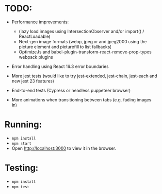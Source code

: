 # TODO:
- Performance improvements:
  - (lazy load images using IntersectionObserver and/or import() / ReactLoadable)
  - Next-gen image formats (webp, jpeg xr and jpeg2000 using the picture element and picturefill to list fallbacks)
  - OptimizeJs and babel-plugin-transform-react-remove-prop-types webpack plugins

- Error handling using React 16.3 error boundaries

- More jest tests (would like to try jest-extended, jest-chain, jest-each and new jest 23 features)

- End-to-end tests (Cypress or headless puppeteer browser)

- More animations when transitioning between tabs (e.g. fading images in)


# Running:
- `npm install`
- `npm start`
- Open [http://localhost:3000](http://localhost:3000) to view it in the browser.

# Testing:
- `npm install`
- `npm test`
